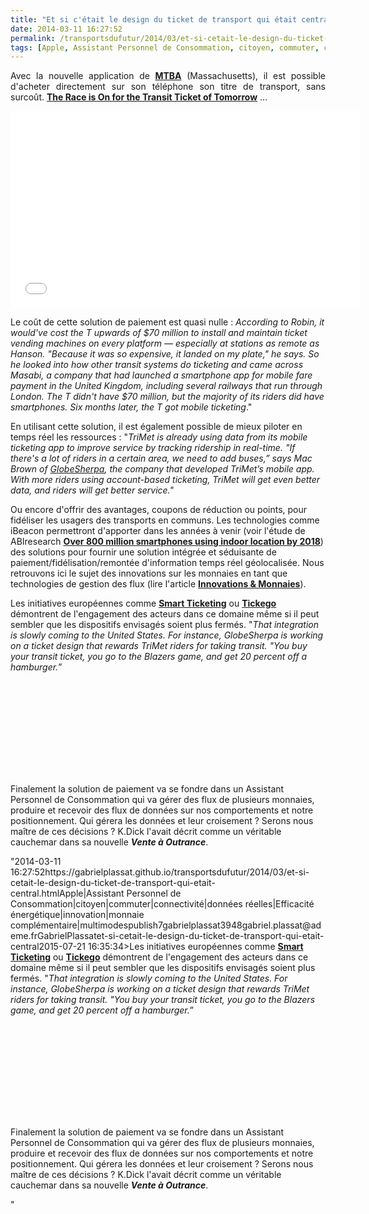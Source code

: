 ```yaml
---
title: "Et si c'était le design du ticket de transport qui était central ?"
date: 2014-03-11 16:27:52
permalink: /transportsdufutur/2014/03/et-si-cetait-le-design-du-ticket-de-transport-qui-etait-central.html
tags: [Apple, Assistant Personnel de Consommation, citoyen, commuter, connectivité, données réelles, Efficacité énergétique, innovation, monnaie complémentaire, multimodes]
---
```


<p style="text-align: justify;">Avec la nouvelle application de <a href="http://www.mbta.com/fares_and_passes/mTicketing/Default.asp" target="_blank"><strong>MTBA</strong></a> (Massachusetts), il est possible d'acheter directement sur son téléphone son titre de transport, sans surcoût. <strong><a href="http://www.theatlanticcities.com/commute/2014/03/race-transit-ticket-tomorrow/8594/" target="_blank">The Race is On for the Transit Ticket of Tomorrow</a></strong> ...</p> <p><iframe allowfullscreen="" frameborder="0" height="315" src="//www.youtube.com/embed/C1l5MxnHR3c?rel=0" width="560"></iframe></p> <p style="text-align: justify;"></p>  <!--more--> Le coût de cette solution de paiement est quasi nulle : <em>According to Robin, it would've cost the T upwards of $70 million to install and maintain ticket vending machines on every platform — especially at stations as remote as Hanson. "Because it was so expensive, it landed on my plate," he says. So he looked into how other transit systems do ticketing and came across Masabi, a company that had launched a smartphone app for mobile fare payment in the United Kingdom, including several railways that run through London. The T didn't have $70 million, but the majority of its riders did have smartphones. Six months later, the T got mobile ticketing</em>." <p style=""text-align: justify>En utilisant cette solution, il est également possible de mieux piloter en temps réel les ressources : "<em>TriMet is already using data from its mobile ticketing app to improve service by tracking ridership in real-time. "If there's a lot of riders in a certain area, we need to add buses,” says Mac Brown of <a href=""http://www.globesherpa.com/"">GlobeSherpa</a>, the company that developed TriMet’s mobile app. With more riders using account-based ticketing, TriMet will get even better data, and riders will get better service."</em></p> <p style=""text-align: justify>Ou encore d'offrir des avantages, coupons de réduction ou points, pour fidéliser les usagers des transports en communs. Les technologies comme iBeacon permettront d'apporter dans les années à venir (voir l'étude de ABIresearch <a href=""https://www.abiresearch.com/press/over-800-million-smartphones-using-indoor-location"" target=""_blank""><strong>Over 800 million smartphones using indoor location by 2018</strong></a>) des solutions pour fournir une solution intégrée et séduisante de paiement/fidélisation/remontée d'information temps réel géolocalisée. Nous retrouvons ici le sujet des innovations sur les monnaies en tant que technologies de gestion des flux (lire l'article <a href="https://gabrielplassat.github.io/transportsdufutur/2012/03/innovations-monnaies-les-problemes-complexes-ne-seront-jamais-resolues-par-des-solutions-simples.html"" target=""_blank""><strong>Innovations & Monnaies</strong></a>).</p> <p style=""text-align: justify>Les initiatives européennes comme <a href=""http://www.smart-ticketing.org/"" target=""_blank""><strong>Smart Ticketing</strong></a> ou <a href=""http://www.tickego.eu/"" target=""_blank""><strong>Tickego</strong></a> démontrent de l'engagement des acteurs dans ce domaine même si il peut sembler que les dispositifs envisagés soient plus fermés. "<em>That integration is slowly coming to the United States. For instance, GlobeSherpa is working on a ticket design that rewards TriMet riders for taking transit. "You buy your transit ticket, you go to the Blazers game, and get 20 percent off a hamburger.</em>”</p> <p><iframe allowfullscreen="""" frameborder=""0"" height=""315"" src=""//www.youtube.com/embed/QYvWnffrNS0?rel=0"" width=""560""></iframe></p> <p style=""text-align: justify>Finalement la solution de paiement va se fondre dans un Assistant Personnel de Consommation qui va gérer des flux de plusieurs monnaies, produire et recevoir des flux de données sur nos comportements et notre positionnement. Qui gérera les données et leur croisement ? Serons nous maître de ces décisions ? K.Dick l'avait décrit comme un véritable cauchemar dans sa nouvelle <em><strong>Vente à Outrance</strong></em>.</p>"2014-03-11 16:27:52https://gabrielplassat.github.io/transportsdufutur/2014/03/et-si-cetait-le-design-du-ticket-de-transport-qui-etait-central.htmlApple|Assistant Personnel de Consommation|citoyen|commuter|connectivité|données réelles|Efficacité énergétique|innovation|monnaie complémentaire|multimodespublish7gabrielplassat3948gabriel.plassat@ademe.frGabrielPlassatet-si-cetait-le-design-du-ticket-de-transport-qui-etait-central2015-07-21 16:35:34>Les initiatives européennes comme <a href=""http://www.smart-ticketing.org/"" target=""_blank""><strong>Smart Ticketing</strong></a> ou <a href=""http://www.tickego.eu/"" target=""_blank""><strong>Tickego</strong></a> démontrent de l'engagement des acteurs dans ce domaine même si il peut sembler que les dispositifs envisagés soient plus fermés. "<em>That integration is slowly coming to the United States. For instance, GlobeSherpa is working on a ticket design that rewards TriMet riders for taking transit. "You buy your transit ticket, you go to the Blazers game, and get 20 percent off a hamburger.</em>”</p> <p><iframe allowfullscreen="""" frameborder=""0"" height=""315"" src=""//www.youtube.com/embed/QYvWnffrNS0?rel=0"" width=""560""></iframe></p> <p style=""text-align: justify>Finalement la solution de paiement va se fondre dans un Assistant Personnel de Consommation qui va gérer des flux de plusieurs monnaies, produire et recevoir des flux de données sur nos comportements et notre positionnement. Qui gérera les données et leur croisement ? Serons nous maître de ces décisions ? K.Dick l'avait décrit comme un véritable cauchemar dans sa nouvelle <em><strong>Vente à Outrance</strong></em>.</p>"
